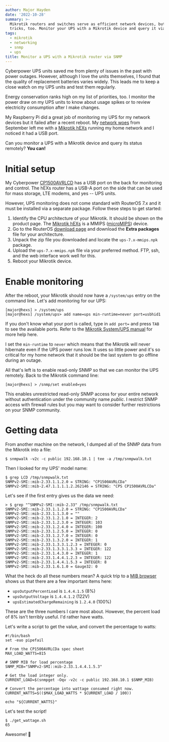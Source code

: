 ```yaml
---
author: Major Hayden
date: '2022-10-28'
summary: >-
  Mikrotik routers and switches serve as efficient network devices, but they know other
  tricks, too. Monitor your UPS with a Mikrotik device and query it via SNMP. 🔌
tags:
  - mikrotik
  - networking
  - snmp
  - ups
title: Monitor a UPS with a Mikrotik router via SNMP
---
```


Cyberpower UPS units saved me from plenty of issues in the past with power outages.
However, although I love the units themselves, I found that the quality of replacement batteries varies widely.
This leads me to keep a close watch on my UPS units and test them regularly.

Energy conservation ranks high on my list of priorities, too.
I monitor the power draw on my UPS units to know about usage spikes or to review electricity consumption after I make changes.

My Raspberry Pi did a great job of monitoring my UPS for my network devices but it failed after a recent reboot.
My [network woes] from September left me with a [Mikrotik hEXs] running my home network and I noticed it had a USB port.

Can you monitor a UPS with a Mikrotik device and query its status remotely?
**You can!**

[network woes]: /2022/09/02/pxe-boot-netboot.xyz-on-a-mikrotik-router/
[Mikrotik hEXs]: https://mikrotik.com/product/hex_s

# Initial setup

My Cyberpower [CP1500AVRLCD] has a USB port on the back for monitoring and control.
The hEXs router has a USB-A port on the side that can be used for mass storage, LTE modems, and yes -- UPS units.

However, UPS monitoring does not come standard with RouterOS 7.x and it must be installed via a separate package.
Follow these steps to get started:

1. Identify the CPU architecture of your Mikrotik.
   It should be shown on the product page.
   The [Mikrotik hEXs] is a MMIPS ([microMIPS]) device.
2. Go to the RouterOS [download page] and download the **Extra packages** file for your architecture.
3. Unpack the zip file you downloaded and locate the `ups-7.x-mmips.npk` package.
4. Upload the `ups-7.x-mmips.npk` file via your preferred method.
   FTP, ssh, and the web interface work well for this.
5. Reboot your Mikrotik device.

[CP1500AVRLCD]: https://www.cyberpowersystems.com/product/ups/intelligent-lcd/cp1500avrlcd/
[microMIPS]: https://en.wikipedia.org/wiki/MIPS_architecture#microMIPS
[download page]: https://mikrotik.com/download

# Enable monitoring

After the reboot, your Mikrotik should now have a `/system/ups` entry on the command line.
Let's add monitoring for our UPS:

```text
[major@hexs] > /system/ups
[major@hexs] /system/ups> add name=ups min-runtime=never port=usbhid1
```

If you don't know what your port is called, type in `add port=` and press `TAB` to see the available ports.
Refer to the [Mikrotik System/UPS manual] for more help here.

I set the `min-runtime` to `never` which means that the Mikrotik will never hibernate even if the UPS power runs low.
It uses so little power and it's so critical for my home network that it should be the last system to go offline during an outage.

All that's left is to enable read-only SNMP so that we can monitor the UPS remotely.
Back to the Mikrotik command line:

```text
[major@hexs] > /snmp/set enabled=yes
```

This enables unrestricted read-only SNMP access for your entire network without authentication under the community name _public_.
I restrict SNMP access with firewall rules but you may want to consider further restrictions on your SNMP community.

[Mikrotik System/UPS manual]: https://wiki.mikrotik.com/wiki/Manual:System/UPS

# Getting data

From another machine on the network, I dumped all of the SNMP data from the Mikrotik into a file:

```console
$ snmpwalk -v2c -c public 192.168.10.1 | tee -a /tmp/snmpwalk.txt
```

Then I looked for my UPS' model name:

```console
$ grep LCD /tmp/snmpwalk.txt 
SNMPv2-SMI::mib-2.33.1.1.2.0 = STRING: "CP1500AVRLCDa"
SNMPv2-SMI::mib-2.47.1.1.1.1.2.262146 = STRING: "CPS CP1500AVRLCDa"
```

Let's see if the first entry gives us the data we need:

```console
> $ grep "^SNMPv2-SMI::mib-2.33" /tmp/snmpwalk.txt 
SNMPv2-SMI::mib-2.33.1.1.2.0 = STRING: "CP1500AVRLCDa"
SNMPv2-SMI::mib-2.33.1.1.3.0 = ""
SNMPv2-SMI::mib-2.33.1.2.1.0 = INTEGER: 2
SNMPv2-SMI::mib-2.33.1.2.3.0 = INTEGER: 103
SNMPv2-SMI::mib-2.33.1.2.4.0 = INTEGER: 100
SNMPv2-SMI::mib-2.33.1.2.5.0 = INTEGER: 0
SNMPv2-SMI::mib-2.33.1.2.7.0 = INTEGER: 0
SNMPv2-SMI::mib-2.33.1.3.2.0 = INTEGER: 1
SNMPv2-SMI::mib-2.33.1.3.3.1.2.3 = INTEGER: 0
SNMPv2-SMI::mib-2.33.1.3.3.1.3.3 = INTEGER: 122
SNMPv2-SMI::mib-2.33.1.4.3.0 = INTEGER: 1
SNMPv2-SMI::mib-2.33.1.4.4.1.2.3 = INTEGER: 122
SNMPv2-SMI::mib-2.33.1.4.4.1.5.3 = INTEGER: 8
SNMPv2-SMI::mib-2.33.1.6.1.0 = Gauge32: 0
```

What the heck do all these numbers mean?
A quick trip to a [MIB browser] shows us that there are a few important items here:

* `upsOutputPercentLoad` is `1.4.4.1.5` (8%)
* `upsOutputVoltage` is `1.4.4.1.2` (122V)
* `upsEstimatedChargeRemaining` is `1.2.4.0` (100%)

These are the three numbers I care most about.
However, the percent load of 8% isn't terribly useful.
I'd rather have watts.

Let's write a script to get the value, and convert the percentage to watts:

```text
#!/bin/bash
set -euo pipefail

# From the CP1500AVRLCDa spec sheet
MAX_LOAD_WATTS=815

# SNMP MIB for load percentage
SNMP_MIB="SNMPv2-SMI::mib-2.33.1.4.4.1.5.3"

# Get the load integer only.
CURRENT_LOAD=$(snmpget -Oqv -v2c -c public 192.168.10.1 $SNMP_MIB)

# Convert the percentage into wattage consumed right now.
CURRENT_WATTS=$(($MAX_LOAD_WATTS * $CURRENT_LOAD / 100))

echo "${CURRENT_WATTS}"
```

Let's test the script!

```console
$ ./get_wattage.sh
65
```

Awesome! 🎉

[MIB browser]: https://www.oidview.com/mibs/0/UPS-MIB.html
